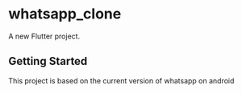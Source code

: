 # whatsapp_clone

A new Flutter project.

## Getting Started

This project is based on the current version of whatsapp on android 


